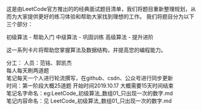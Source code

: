 这是由LeetCode官方推出的的经典面试题目清单，我们将题目重新整理规划，从而为大家提供更好的练习体验和帮助大家找到理想的工作。 我们将题目分为以下三个部分：

初级算法 - 帮助入门
中级算法 - 巩固训练
高级算法 - 提升进阶

这一系列卡片将帮助您掌握算法及数据结构，并提高您的编程能力。

分工：
人员：范铭、郭凯杰  
每人每天刷两道题  
笔记每天一个人进行轮流撰写，在github、csdn、公众号进行同步更新  
时间：第一阶段大概25道题 开始时间2019.10.17 大概需要15天时间结束  
笔记名字命名：eg:LeetCode_初级算法_数组01_只出现一次的数字.md  
笔记内容命名：见 LeetCode_初级算法_数组01_只出现一次的数字.md